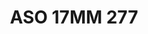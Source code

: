 ---
title: ASO 17MM 277
date: 
draft: false

# descripcion
description : Anillo de plata 925.

materials: Plata 992

color: 

dimensions: 17mm diámetro

code: 05-23-1666

type: "Anillos"

categories: []

price: $8.710,00

price_eftvo: $7.400,00

# Images
# first image will be shown in the product page
images:
  # - image: "images/path_to_image"
  # La ubicacion de las imagenes es imagenes/Anillos/Anillos.Solo Plata/05-23-1666-aso-17mm-277
  - image: "./images/anillos/solo_plata/05-23-1666-aso-17mm-277.jpg"
---